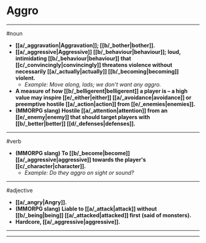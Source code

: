 # Aggro
---
#noun
- **[[a/_aggravation|Aggravation]]; [[b/_bother|bother]].**
- **[[a/_aggressive|Aggressive]] [[b/_behaviour|behaviour]]; loud, intimidating [[b/_behaviour|behaviour]] that [[c/_convincingly|convincingly]] threatens violence without necessarily [[a/_actually|actually]] [[b/_becoming|becoming]] violent.**
	- _Example: Move along, lads; we don't want any aggro._
- **A measure of how [[b/_belligerent|belligerent]] a player is – a high value may inspire [[e/_either|either]] [[a/_avoidance|avoidance]] or preemptive hostile [[a/_action|action]] from [[e/_enemies|enemies]].**
- **(MMORPG slang) Hostile [[a/_attention|attention]] from an [[e/_enemy|enemy]] that should target players with [[b/_better|better]] [[d/_defenses|defenses]].**
---
#verb
- **(MMORPG slang) To [[b/_become|become]] [[a/_aggressive|aggressive]] towards the player's [[c/_character|character]].**
	- _Example: Do they aggro on sight or sound?_
---
#adjective
- **[[a/_angry|Angry]].**
- **(MMORPG slang) Liable to [[a/_attack|attack]] without [[b/_being|being]] [[a/_attacked|attacked]] first (said of monsters).**
- **Hardcore, [[a/_aggressive|aggressive]].**
---
---
